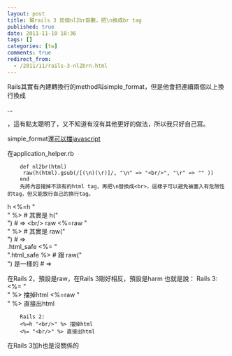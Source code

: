 ```yaml
---
layout: post
title: 幫rails 3 加個nl2br函數，把\n換成br tag
published: true
date: 2011-11-10 18:36
tags: []
categories: [tw]
comments: true
redirect_from:
  - /2011/11/rails-3-nl2brn.html
---
```



Rails其實有內建轉換行的method叫simple_format，但是他會把連續兩個以上換行換成<p>...</p>，這有點太聰明了，又不知道有沒有其他更好的做法，所以我只好自己寫。

simple_format還[可以擋javascript][1]


在application_helper.rb

		def nl2br(html)
		 raw(h(html).gsub(/[(\n)(\r)]/, "\n" => "<br/>", "\r" => "" ))
		end
		先將內容擋掉不該有的html tag，再把\n替換成<br>，這樣子可以避免被塞入有危險性的tag，但又能放行自己的換行tag。


h
		<%=h "<br/>" %>
		# 其實是 h("<br/>")
		# => &lt;br/&gt;
raw
		<%=raw "<br/>" %>
		# 其實是 raw("<br/>")
		# => <br/>
.html_safe
		<%= "<br/>".html_safe %>
		# 跟 raw("<br/>") 是一樣的
		# => <br/>

在Rails 2，預設是raw，在Rails 3剛好相反，預設是harm
也就是說：
	Rails 3:
		<%= "<br/>" %> 擋掉html
		<%=raw "<br/>" %> 直接出html

		Rails 2:
		<%=h "<br/>" %> 擋掉html
		<%= "<br/>" %> 直接出html

在Rails 3加h也是沒關係的

[1]: http://apidock.com/rails/ActionView/Helpers/TextHelper/sanitize
